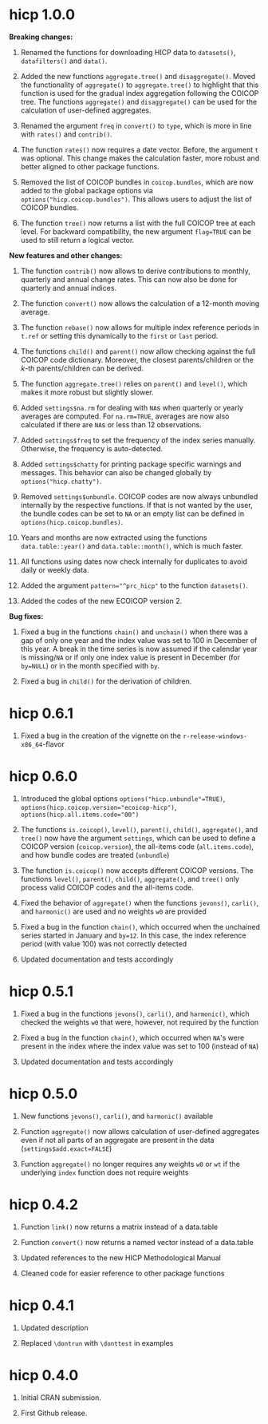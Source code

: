 # hicp 1.0.0


**Breaking changes:**

1. Renamed the functions for downloading HICP data to `datasets()`, `datafilters()` and `data()`.

2. Added the new functions `aggregate.tree()` and `disaggregate()`.
Moved the functionality of `aggregate()` to `aggregate.tree()` to highlight that this function is used for the gradual index aggregation following the COICOP tree.
The functions `aggregate()` and `disaggregate()` can be used for the calculation of user-defined aggregates.

3. Renamed the argument `freq` in `convert()` to `type`, which is more in line with `rates()` and `contrib()`.

4. The function `rates()` now requires a date vector.
Before, the argument `t` was optional. 
This change makes the calculation faster, more robust and better aligned to other package functions.

5. Removed the list of COICOP bundles in `coicop.bundles`, which are now added to the global package options via `options("hicp.coicop.bundles")`. 
This allows users to adjust the list of COICOP bundles.

6. The function `tree()` now returns a list with the full COICOP tree at each level.
For backward compatibility, the new argument `flag=TRUE` can be used to still return a logical vector.


**New features and other changes:**

1. The function `contrib()` now allows to derive contributions to monthly, quarterly and annual change rates.
This can now also be done for quarterly and annual indices.

2. The function `convert()` now allows the calculation of a 12-month moving average.

3. The function `rebase()` now allows for multiple index reference periods in `t.ref` or setting this dynamically to the `first` or `last` period.

4. The functions `child()` and `parent()` now allow checking against the full COICOP code dictionary.
Moreover, the closest parents/children or the $k$-th parents/children can be derived.

5. The function `aggregate.tree()` relies on `parent()` and `level()`, which makes it more robust but slightly slower.

6. Added `settings$na.rm` for dealing with `NA`s when quarterly or yearly averages are computed.
For `na.rm=TRUE`, averages are now also calculated if there are `NA`s or less than 12 observations. 

7. Added `settings$freq` to set the frequency of the index series manually. 
Otherwise, the frequency is auto-detected.

8. Added `settings$chatty` for printing package specific warnings and messages.
This behavior can also be changed globally by `options("hicp.chatty")`.

9. Removed `settings$unbundle`.
COICOP codes are now always unbundled internally by the respective functions.
If that is not wanted by the user, the bundle codes can be set to `NA` or an empty list can be defined in `options(hicp.coicop.bundles)`.

10. Years and months are now extracted using the functions `data.table::year()` and `data.table::month()`, which is much faster.

11. All functions using dates now check internally for duplicates to avoid daily or weekly data. 

12. Added the argument `pattern="^prc_hicp"` to the function `datasets()`. 

13. Added the codes of the new ECOICOP version 2.


**Bug fixes:**

1. Fixed a bug in the functions `chain()` and `unchain()` when there was a gap of only one year and the index value was set to 100 in December of this year.
A break in the time series is now assumed if the calendar year is missing/`NA` or if only one index value is present in December (for `by=NULL`) or in the month specified with `by`.

2. Fixed a bug in `child()` for the derivation of children.


# hicp 0.6.1

1. Fixed a bug in the creation of the vignette on the `r-release-windows-x86_64`-flavor

# hicp 0.6.0

1. Introduced the global options `options("hicp.unbundle"=TRUE)`, `options(hicp.coicop.version="ecoicop-hicp")`, `options(hicp.all.items.code="00")`

2. The functions `is.coicop()`, `level()`, `parent()`, `child()`, `aggregate()`, and `tree()` now have the argument `settings`, which can be used to define a COICOP version (`coicop.version`), the all-items code (`all.items.code`), and how bundle codes are treated (`unbundle`)

3. The function `is.coicop()` now accepts different COICOP versions. The functions `level()`, `parent()`, `child()`, `aggregate()`, and `tree()` only process valid COICOP codes and the all-items code.

4. Fixed the behavior of `aggregate()` when the functions `jevons()`, `carli()`, and `harmonic()` are used and no weights `w0` are provided

5. Fixed a bug in the function `chain()`, which occurred when the unchained series started in January and `by=12`. In this case, the index reference period (with value 100) was not correctly detected

6. Updated documentation and tests accordingly

# hicp 0.5.1

1. Fixed a bug in the functions `jevons()`, `carli()`, and `harmonic()`, which checked the weights `w0` that were, however, not required by the function

2. Fixed a bug in the function `chain()`, which occurred when `NA`'s were present in the index where the index value was set to 100 (instead of `NA`)

3. Updated documentation and tests accordingly

# hicp 0.5.0

1. New functions `jevons()`, `carli()`, and `harmonic()` available

2. Function `aggregate()` now allows calculation of user-defined aggregates even if not all parts of an aggregate are present in the data (`settings$add.exact=FALSE`)

3. Function `aggregate()` no longer requires any weights `w0` or `wt` if the underlying `index` function does not require weights

# hicp 0.4.2

1. Function `link()` now returns a matrix instead of a data.table

2. Function `convert()` now returns a named vector instead of a data.table

3. Updated references to the new HICP Methodological Manual

4. Cleaned code for easier reference to other package functions

# hicp 0.4.1

1. Updated description

2. Replaced `\dontrun` with `\donttest` in examples

# hicp 0.4.0

1. Initial CRAN submission.

2. First Github release.
